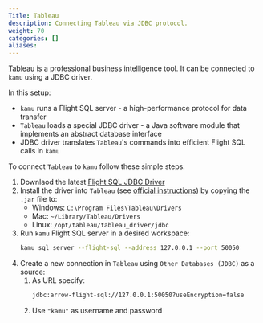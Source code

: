 ```yaml
---
Title: Tableau
description: Connecting Tableau via JDBC protocol.
weight: 70
categories: []
aliases:
---
```


[Tableau](https://www.tableau.com/) is a professional business intelligence tool. It can be connected to `kamu` using a JDBC driver.

In this setup:
- `kamu` runs a Flight SQL server - a high-performance protocol for data transfer
- `Tableau` loads a special JDBC driver - a Java software module that implements an abstract database interface
- JDBC driver translates `Tableau`'s commands into efficient Flight SQL calls in `kamu`

To connect `Tableau` to `kamu` follow these simple steps:
1. Downlaod the latest [Flight SQL JDBC Driver](https://central.sonatype.com/artifact/org.apache.arrow/flight-sql-jdbc-driver)
2. Install the driver into `Tableau` (see [official instructions](https://help.tableau.com/current/pro/desktop/en-us/examples_otherdatabases_jdbc.htm)) by copying the `.jar` file to:
   - Windows: `C:\Program Files\Tableau\Drivers`
   - Mac: `~/Library/Tableau/Drivers`
   - Linux: `/opt/tableau/tableau_driver/jdbc`
3. Run `kamu` Flight SQL server in a desired workspace:
    ```bash
    kamu sql server --flight-sql --address 127.0.0.1 --port 50050
    ```
4. Create a new connection in `Tableau` using `Other Databases (JDBC)` as a source:
   1. As URL specify:
        ```bash
        jdbc:arrow-flight-sql://127.0.0.1:50050?useEncryption=false
        ```
   2. Use `"kamu"` as username and password
